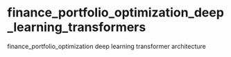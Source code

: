 # finance_portfolio_optimization_deep_learning_transformers
finance_portfolio_optimization deep learning transformer architecture
